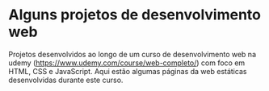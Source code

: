 # Alguns projetos de desenvolvimento web

Projetos desenvolvidos ao longo de um curso de desenvolvimento web na udemy (https://www.udemy.com/course/web-completo/) com foco em HTML, CSS e JavaScript. 
Aqui estão algumas páginas da web estáticas desenvolvidas durante este curso.
